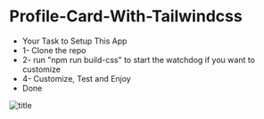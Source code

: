 # Profile-Card-With-Tailwindcss


- Your Task to Setup This App
- 1- Clone the repo
- 2- run "npm run build-css" to start the watchdog if you want to customize
- 4- Customize, Test and Enjoy
- Done


![title](public/images/shot.png.png)

